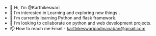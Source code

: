 - 👋 Hi, I’m @Karthikeswari
- 👀 I’m interested in Learning and exploring new things .
- 🌱 I’m currently learning Python and flask framework.
- 💞️ I’m looking to collaborate on python and web development projects.
- 📫 How to reach me Email - karthikeswaripadmanaban@gmail.com

<!---
Karthikeswari/Karthikeswari is a ✨ special ✨ repository because its `README.md` (this file) appears on your GitHub profile.
You can click the Preview link to take a look at your changes.
--->
